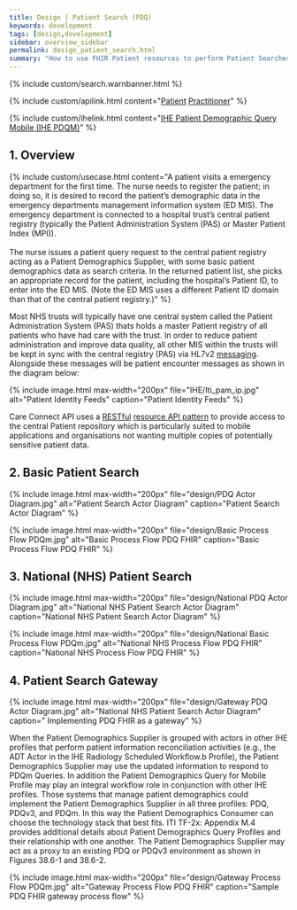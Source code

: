 ```yaml
---
title: Design | Patient Search (PDQ)
keywords: development
tags: [design,development]
sidebar: overview_sidebar
permalink: design_patient_search.html
summary: "How to use FHIR Patient resources to perform Patient Searches"
---
```


{% include custom/search.warnbanner.html %}

{% include custom/apilink.html content="[Patient](restfulapis_identification_patient.html) [Practitioner](restfulapis_identification_practitoner.html)" %}

{% include custom/ihelink.html content="[IHE Patient Demographic Query Mobile (IHE PDQM)](http://www.ihe.net/uploadedFiles/Documents/ITI/IHE_ITI_Suppl_PDQm.pdf)" %}

## 1. Overview ##

{% include custom/usecase.html content="A patient visits a emergency department for the first time. The nurse needs to register the patient; in
doing so, it is desired to record the patient’s demographic data in the emergency departments management
information system (ED MIS). The emergency department is connected to a hospital trust’s central
patient registry (typically the Patient Administration System (PAS) or Master Patient Index (MPI)). <br><br>  The nurse issues a patient query request to the central patient registry acting as a
Patient Demographics Supplier, with some basic patient demographics data as search criteria. In the returned patient list, she picks an appropriate record for the patient, including the hospital’s
Patient ID, to enter into the ED MIS. (Note the ED MIS uses a different Patient ID domain than that
of the central patient registry.)" %}

Most NHS trusts will typically have one central system  called the Patient Administration System (PAS) thats holds a master Patient registry of all patients who have had care with the trust. In order to reduce patient administration and improve data quality, all  other MIS within the trusts will be kept in sync with the central registry (PAS) via HL7v2 [messaging](http://www.enterpriseintegrationpatterns.com/patterns/messaging/Messaging.html). Alongside these messages will be patient encounter messages as shown in the diagram below:

{% include image.html
max-width="200px" file="IHE/Iti_pam_ip.jpg" alt="Patient Identity Feeds"
caption="Patient Identity Feeds" %}

Care Connect API uses a [RESTful](https://en.wikipedia.org/wiki/Representational_state_transfer) [resource API pattern](http://www.servicedesignpatterns.com/WebServiceAPIStyles/ResourceAPI) to provide access to the central Patient repository which is particularly suited to mobile applications and organisations not wanting multiple copies of potentially sensitive patient data.  

## 2. Basic Patient Search ##

{% include image.html
max-width="200px" file="design/PDQ Actor Diagram.jpg" alt="Patient Search Actor Diagram"
caption="Patient Search Actor Diagram" %}

{% include image.html
max-width="200px" file="design/Basic Process Flow PDQm.jpg" alt="Basic Process Flow PDQ FHIR" caption="Basic Process Flow PDQ FHIR" %}

## 3. National (NHS) Patient Search ##

{% include image.html
max-width="200px" file="design/National PDQ Actor Diagram.jpg" alt="National NHS Patient Search Actor Diagram"
caption="National NHS Patient Search Actor Diagram" %}

{% include image.html
max-width="200px" file="design/National Basic Process Flow PDQm.jpg" alt="National NHS Process Flow PDQ FHIR" caption="National NHS Process Flow PDQ FHIR" %}

## 4. Patient Search Gateway ##

{% include image.html
max-width="200px" file="design/Gateway PDQ Actor Diagram.jpg" alt="National NHS Patient Search Actor Diagram"
caption=" Implementing PDQ FHIR as a gateway" %}

When the Patient Demographics Supplier is grouped with actors in other IHE profiles that
perform patient information reconciliation activities (e.g., the ADT Actor in the IHE Radiology
Scheduled Workflow.b Profile), the Patient Demographics Supplier may use the updated
information to respond to PDQm Queries. In addition the Patient Demographics Query for
Mobile Profile may play an integral workflow role in conjunction with other IHE profiles.
Those systems that manage patient demographics could implement the Patient Demographics
Supplier in all three profiles: PDQ, PDQv3, and PDQm. In this way the Patient Demographics
Consumer can choose the technology stack that best fits. ITI TF-2x: Appendix M.4 provides
additional details about Patient Demographics Query Profiles and their relationship with one
another.
The Patient Demographics Supplier may act as a proxy to an existing PDQ or PDQv3
environment as shown in Figures 38.6-1 and 38.6-2.

{% include image.html
max-width="200px" file="design/Gateway Process Flow PDQm.jpg" alt="Gateway Process Flow PDQ FHIR" caption="Sample PDQ FHIR gateway process flow" %}
